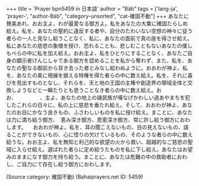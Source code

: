 +++
title = 'Prayer bpn5459 in 日本語'
author = "Báb"
tags = ['lang-ja', 'prayer-', "author-Báb", "category-unsorted", "cat-確固不動"]
+++
あなたに賛美あれ、おお主よ、わが最愛なる御方よ。私をあなたの大業に確固たらしめ給え。私を、あなたの聖約に違反する者や、自分のたわいない空想の神々に従う者らの一人と見なし給うことなく、私に、あなたの面前で真の座を得させ給え。私にあなたの慈悲の象徴を授け、恐れることも、悲しむこともないあなたの僕しもべらの中に私を加え給え。おお主よ、私をひとりにすることなく、あなたご自身の顕示者けんじしゃである御方を認めることを私から奪わず、また、私を、あなたの聖なる御前から背き去った者とみなし給わぬように。おおわが神よ、私を、あなたの美に視線を据える特権を得た者らの中に数え給え。私を、それに喜びを見出すものとなし、それらを、天と地の王国の主権や創造界の領域全体と交換しようなどと一瞬たりとも思うことなき者らの中に数え給え。おお、　　　　　、主よ、あなたの地上の諸民族が嘆なげかわしい過あやまちを犯したこれらの日々に、私の上に慈悲を垂たれ給え。そして、おおわが神よ、あなたのお目にかなう良きもの、ふさわしいものを私に授け給え。まことに、あなたは力に満ち給う御方、　恵み深き御方、恩恵深き御方、常に許し給う御方におわします。
　おおわが神よ。私を、耳の聞こえないもの、目の見えないもの、語ることができないもの、心に悟りの欠けているもの、そのような者らの中に数え給うな。おお主よ、私を無知と利己的な欲望の火から救い、超越的なご慈悲の聖域に入らせ給え。選ばれた者らに定め給うたものを私に下し給え。あなたはお望みのままになす御力を持ち給う。まことに、あなたは危難の中の救助者におわし、ご自力にて存在し給う御方におわします。

(Source category: 確固不動)
(Bahaiprayers.net ID: 5459)
